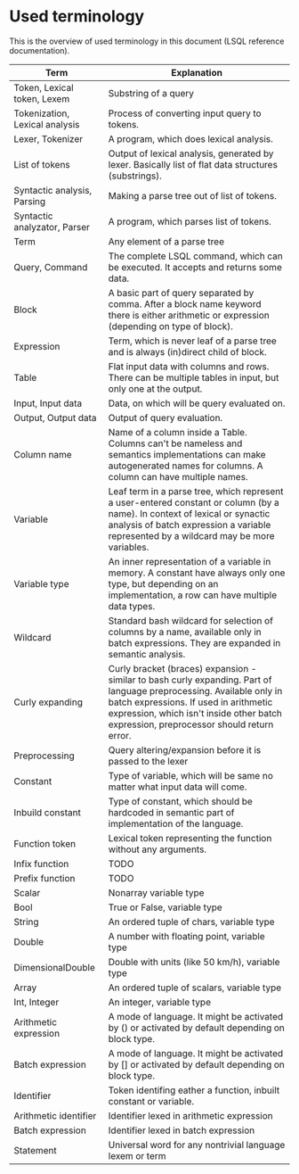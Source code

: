 # Used terminology
This is the overview of used terminology in this document (LSQL reference documentation).

| Term | Explanation |
| ---  | ----------- |
| Token, Lexical token, Lexem | Substring of a query |
| Tokenization, Lexical analysis | Process of converting input query to tokens. |
| Lexer, Tokenizer | A program, which does lexical analysis. |
| List of tokens | Output of lexical analysis, generated by lexer. Basically list of flat data structures (substrings). |
| Syntactic analysis, Parsing | Making a parse tree out of list of tokens. |
| Syntactic analyzator, Parser | A program, which parses list of tokens. |
| Term | Any element of a parse tree |
| Query, Command | The complete LSQL command, which can be executed. It accepts and returns some data. |
| Block | A basic part of query separated by comma. After a block name keyword there is either arithmetic or expression (depending on type of block). |
| Expression | Term, which is never leaf of a parse tree and is always (in)direct child of block. |
| Table | Flat input data with columns and rows. There can be multiple tables in input, but only one at the output. |
| Input, Input data | Data, on which will be query evaluated on. |
| Output, Output data | Output of query evaluation. |
| Column name | Name of a column inside a Table. Columns can't be nameless and semantics implementations can make autogenerated names for columns. A column can have multiple names.|
| Variable | Leaf term in a parse tree, which represent a user-entered constant or column (by a name). In context of lexical or synactic analysis of batch expression a variable represented by a wildcard may be more variables. |
| Variable type | An inner representation of a variable in memory. A constant have always only one type, but depending on an implementation, a row can have multiple data types. |
| Wildcard | Standard bash wildcard for selection of columns by a name, available only in batch expressions. They are expanded in semantic analysis. |
| Curly expanding | Curly bracket (braces) expansion - similar to bash curly expanding. Part of language preprocessing. Available only in batch expressions. If used in arithmetic expression, which isn't inside other batch expression, preprocessor should return error. |
| Preprocessing | Query altering/expansion before it is passed to the lexer |
| Constant | Type of variable, which will be same no matter what input data will come. |
| Inbuild constant | Type of constant, which should be hardcoded in semantic part of implementation of the language. |
| Function token | Lexical token representing the function without any arguments. |
| Infix function | TODO |
| Prefix function | TODO |
| Scalar | Nonarray variable type |
| Bool | True or False, variable type |
| String | An ordered tuple of chars, variable type |
| Double | A number with floating point, variable type |
| DimensionalDouble | Double with units (like 50 km/h), variable type |
| Array | An ordered tuple of scalars, variable type |
| Int, Integer | An integer, variable type |
| Arithmetic expression | A mode of language. It might be activated by () or activated by default depending on block type. |
| Batch expression | A mode of language. It might be activated by [] or activated by default depending on block type. |
| Identifier | Token identifing eather a function, inbuilt constant or variable. |
| Arithmetic identifier | Identifier lexed in arithmetic expression |
| Batch expression | Identifier lexed in batch expression |
| Statement | Universal word for any nontrivial language lexem or term |
